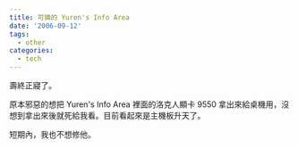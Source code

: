 ```yaml
---
title: 可憐的 Yuren's Info Area
date: '2006-09-12'
tags:
  - other
categories:
  - tech
---
```

壽終正寢了。  
  
原本邪惡的想把 Yuren's Info Area 裡面的洛克人顯卡 9550 拿出來給桌機用，沒想到拿出來後就死給我看。目前看起來是主機板升天了。  
  
短期內，我也不想修他。